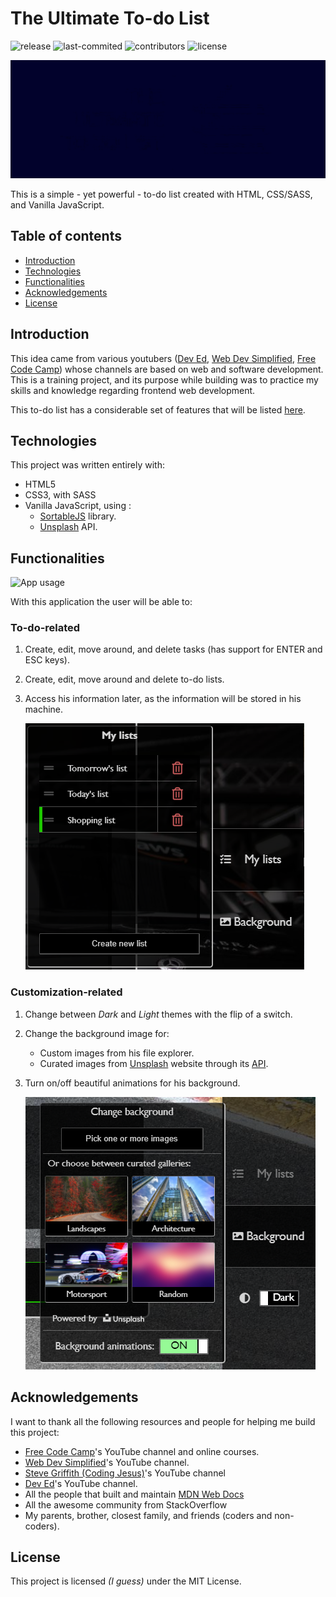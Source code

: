 # The Ultimate To-do List

![release](https://img.shields.io/github/v/release/LamboLead/The-Ultimate-To-Do-List)
![last-commited](https://img.shields.io/github/last-commit/LamboLead/the-ultimate-to-do-list-v2?color=blue)
![contributors](https://img.shields.io/github/contributors/LamboLead/the-ultimate-to-do-list-v2?color=green)
![license](https://img.shields.io/github/license/LamboLead/The-Ultimate-To-Do-List)

![TUTDL logo](./documentation/readme-images/start-logo.gif)

This is a simple - yet powerful - to-do list created with HTML, CSS/SASS, and Vanilla JavaScript.

## Table of contents
  - [Introduction](#introduction)
  - [Technologies](#technologies)
  - [Functionalities](#functionalities)
  - [Acknowledgements](#acknowledgements)
  - [License](#license)

## Introduction
This idea came from various youtubers ([Dev Ed](https://www.youtube.com/channel/UClb90NQQcskPUGDIXsQEz5Q), [Web Dev Simplified](https://www.youtube.com/channel/UCFbNIlppjAuEX4znoulh0Cw), [Free Code Camp](https://www.youtube.com/channel/UC8butISFwT-Wl7EV0hUK0BQ)) whose channels are based on web and software development. This is a training project, and its purpose while building was to practice my skills and knowledge regarding frontend web development.

This to-do list has a considerable set of features that will be listed [here](#functionalities).

## Technologies

This project was written entirely with:
* HTML5
* CSS3, with SASS
* Vanilla JavaScript, using :
  * [SortableJS](https://sortablejs.github.io/Sortable/) library.
  * [Unsplash](https://unsplash.com/developers) API.

## Functionalities

![App usage](./documentation/readme-images/casual-use.gif)

With this application the user will be able to:

### To-do-related

1. Create, edit, move around, and delete tasks (has support for ENTER and ESC keys).
2. Create, edit, move around and delete to-do lists.
3. Access his information later, as the information will be stored in his machine.

    ![Lists-functionality](documentation/readme-images/lists.png)

### Customization-related

1. Change between *Dark* and *Light* themes with the flip of a switch.
2. Change the background image for:
    * Custom images from his file explorer.
    * Curated images from [Unsplash](https://unsplash.com/) website through its [API](https://unsplash.com/developers).
3. Turn on/off beautiful animations for his background.

    ![Background-functionality](documentation/readme-images/background-functionality.png)

## Acknowledgements

I want to thank all the following resources and people for helping me build this project:

- [Free Code Camp](https://www.youtube.com/channel/UC8butISFwT-Wl7EV0hUK0BQ)'s YouTube channel and online courses.
- [Web Dev Simplified](https://www.youtube.com/channel/UCFbNIlppjAuEX4znoulh0Cw)'s YouTube channel.
- [Steve Griffith (Coding Jesus)](https://www.youtube.com/c/SteveGriffith-Prof3ssorSt3v3)'s YouTube channel
- [Dev Ed](https://www.youtube.com/channel/UClb90NQQcskPUGDIXsQEz5Q)'s YouTube channel.
- All the people that built and maintain [MDN Web Docs](https://developer.mozilla.org/es/)
- All the awesome community from StackOverflow
- My parents, brother, closest family, and friends (coders and non-coders).

## License

This project is licensed *(I guess)* under the MIT License.
